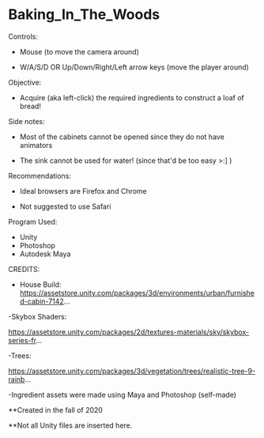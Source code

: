 # Baking_In_The_Woods

Controls:

- Mouse (to move the camera around)

- W/A/S/D  OR   Up/Down/Right/Left arrow keys  (move the player around)



Objective:

- Acquire (aka left-click) the required ingredients to construct a loaf of bread!



Side notes:

- Most of the cabinets cannot be opened since they do not have animators

- The sink cannot be used for water! (since that'd be too easy >:] )



Recommendations:

- Ideal browsers are Firefox and Chrome

- Not suggested to use Safari


Program Used:
- Unity
- Photoshop
- Autodesk Maya


CREDITS:

- House Build: https://assetstore.unity.com/packages/3d/environments/urban/furnished-cabin-7142...

-Skybox Shaders:

https://assetstore.unity.com/packages/2d/textures-materials/sky/skybox-series-fr...

-Trees:

https://assetstore.unity.com/packages/3d/vegetation/trees/realistic-tree-9-rainb...

-Ingredient assets were made using Maya and Photoshop (self-made)


**Created in the fall of 2020

**Not all Unity files are inserted here.
